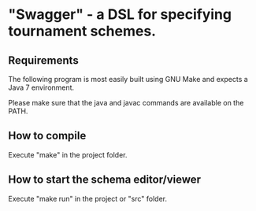 "Swagger" - a DSL for specifying tournament schemes.
====================================================

Requirements
------------
The following program is most easily built using GNU Make and expects a Java 7 environment.

Please make sure that the java and javac commands are available on the PATH.

How to compile
--------------
Execute "make" in the project folder.

How to start the schema editor/viewer
-------------------------------------
Execute "make run" in the project or "src" folder.


